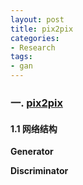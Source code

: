 ```yaml
---
layout: post
title: pix2pix
categories:
- Research
tags:
- gan
---
```


### 一. [pix2pix](https://arxiv.org/pdf/1611.07004.pdf)

#### 1.1 网络结构

**Generator**

**Discriminator**